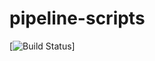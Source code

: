 # pipeline-scripts

[![Build Status](https://8080-cs-1000218862471-default.cs-asia-southeast1-yelo.cloudshell.dev/buildStatus/icon?job=fibonaci)]
